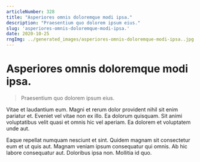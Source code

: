 ```yaml
---
articleNumber: 328
title: "Asperiores omnis doloremque modi ipsa."
description: "Praesentium quo dolorem ipsum eius."
slug: 'asperiores-omnis-doloremque-modi-ipsa.'
date: 2020-10-25
rngImg: ../generated_images/asperiores-omnis-doloremque-modi-ipsa..jpg
---
```


# Asperiores omnis doloremque modi ipsa.

> Praesentium quo dolorem ipsum eius.

Vitae et laudantium eum. Magni et rerum dolor provident nihil sit enim pariatur et. Eveniet vel vitae non ex illo. Ea dolorum quisquam. Sit animi voluptatibus velit quasi et omnis hic vel aperiam. Ea dolorem et voluptatem unde aut.
 Eaque repellat numquam nesciunt et sint. Quidem magnam sit consectetur eum et ut quis aut. Magnam veniam ipsum consequatur qui omnis. Ab hic labore consequatur aut. Doloribus ipsa non. Mollitia id quo.
